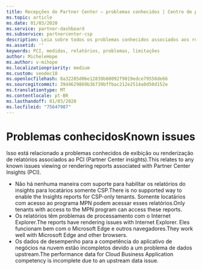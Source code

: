 ```yaml
---
title: Recepções do Partner Center – problemas conhecidos | Centro de parceiros
ms.topic: article
ms.date: 01/03/2020
ms.service: partner-dashboard
ms.subservice: partnercenter-csp
description: Leia sobre todos os problemas conhecidos associados aos relatórios de PCI (Partner Center insights).
ms.assetid: ''
keywords: PCI, medidas, relatórios, problemas, limitações
author: MicheleHope
ms.author: v-mihope
ms.localizationpriority: medium
ms.custom: seodec18
ms.openlocfilehash: 8a32285d06e12839b60092f9019edce79558de66
ms.sourcegitcommit: 39d4629869b3b739bffbac212e2514a8d50d152e
ms.translationtype: MT
ms.contentlocale: pt-BR
ms.lasthandoff: 01/03/2020
ms.locfileid: "75647987"
---
```

# <a name="known-issues"></a><span data-ttu-id="9cb97-104">Problemas conhecidos</span><span class="sxs-lookup"><span data-stu-id="9cb97-104">Known issues</span></span>

<span data-ttu-id="9cb97-105">Isso está relacionado a problemas conhecidos de exibição ou renderização de relatórios associados ao PCI (Partner Center insights).</span><span class="sxs-lookup"><span data-stu-id="9cb97-105">This relates to any known issues viewing or rendering reports associated with Partner Center Insights (PCI).</span></span>

- <span data-ttu-id="9cb97-106">Não há nenhuma maneira com suporte para habilitar os relatórios do insights para locatários somente CSP.</span><span class="sxs-lookup"><span data-stu-id="9cb97-106">There is no supported way to enable the Insights reports for CSP-only tenants.</span></span> <span data-ttu-id="9cb97-107">Somente locatários com acesso ao programa MPN podem acessar esses relatórios.</span><span class="sxs-lookup"><span data-stu-id="9cb97-107">Only tenants with access to the MPN program can access these reports.</span></span>
- <span data-ttu-id="9cb97-108">Os relatórios têm problemas de processamento com o Internet Explorer.</span><span class="sxs-lookup"><span data-stu-id="9cb97-108">The reports have rendering issues with Internet Explorer.</span></span> <span data-ttu-id="9cb97-109">Eles funcionam bem com o Microsoft Edge e outros navegadores.</span><span class="sxs-lookup"><span data-stu-id="9cb97-109">They work well with Microsoft Edge and other browsers.</span></span>
- <span data-ttu-id="9cb97-110">Os dados de desempenho para a competência do aplicativo de negócios na nuvem estão incompletos devido a um problema de dados upstream.</span><span class="sxs-lookup"><span data-stu-id="9cb97-110">The performance data for Cloud Business Application competency is incomplete due to an upstream data issue.</span></span>
